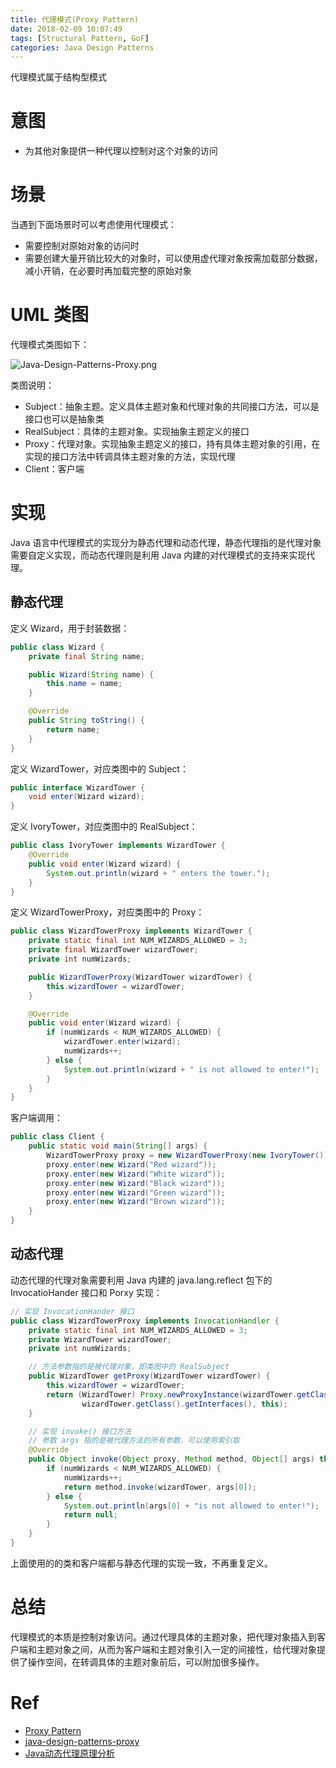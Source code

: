 ```yaml
---
title: 代理模式(Proxy Pattern)
date: 2018-02-09 10:07:49
tags: [Structural Pattern, GoF]
categories: Java Design Patterns
---
```


代理模式属于结构型模式

<!-- more -->

# 意图

* 为其他对象提供一种代理以控制对这个对象的访问

# 场景

当遇到下面场景时可以考虑使用代理模式：

* 需要控制对原始对象的访问时
* 需要创建大量开销比较大的对象时，可以使用虚代理对象按需加载部分数据，减小开销，在必要时再加载完整的原始对象

# UML 类图

代理模式类图如下：

![Java-Design-Patterns-Proxy.png](http://otg3f8t90.bkt.clouddn.com/2018/2/15/Java-Design-Patterns-Proxy.png)

类图说明：

* Subject：抽象主题。定义具体主题对象和代理对象的共同接口方法，可以是接口也可以是抽象类
* RealSubject：具体的主题对象。实现抽象主题定义的接口
* Proxy：代理对象。实现抽象主题定义的接口，持有具体主题对象的引用，在实现的接口方法中转调具体主题对象的方法，实现代理
* Client：客户端

# 实现

Java 语言中代理模式的实现分为静态代理和动态代理，静态代理指的是代理对象需要自定义实现，而动态代理则是利用 Java 内建的对代理模式的支持来实现代理。

## 静态代理

定义 Wizard，用于封装数据：

```java
public class Wizard {
    private final String name;

    public Wizard(String name) {
        this.name = name;
    }

    @Override
    public String toString() {
        return name;
    }
}
```

定义 WizardTower，对应类图中的 Subject：

```java
public interface WizardTower {
    void enter(Wizard wizard);
}
```

定义 IvoryTower，对应类图中的 RealSubject：

```java
public class IvoryTower implements WizardTower {
    @Override
    public void enter(Wizard wizard) {
        System.out.println(wizard + " enters the tower.");
    }
}
```

定义 WizardTowerProxy，对应类图中的 Proxy：

```java
public class WizardTowerProxy implements WizardTower {
    private static final int NUM_WIZARDS_ALLOWED = 3;
    private final WizardTower wizardTower;
    private int numWizards;

    public WizardTowerProxy(WizardTower wizardTower) {
        this.wizardTower = wizardTower;
    }

    @Override
    public void enter(Wizard wizard) {
        if (numWizards < NUM_WIZARDS_ALLOWED) {
            wizardTower.enter(wizard);
            numWizards++;
        } else {
            System.out.println(wizard + " is not allowed to enter!");
        }
    }
}
```

客户端调用：

```java
public class Client {
    public static void main(String[] args) {
        WizardTowerProxy proxy = new WizardTowerProxy(new IvoryTower());
        proxy.enter(new Wizard("Red wizard"));
        proxy.enter(new Wizard("White wizard"));
        proxy.enter(new Wizard("Black wizard"));
        proxy.enter(new Wizard("Green wizard"));
        proxy.enter(new Wizard("Brown wizard"));
    }
}
```

## 动态代理

动态代理的代理对象需要利用 Java 内建的 java.lang.reflect 包下的 InvocatioHander 接口和 Porxy 实现：

```java
// 实现 InvocationHander 接口
public class WizardTowerProxy implements InvocationHandler {
    private static final int NUM_WIZARDS_ALLOWED = 3;
    private WizardTower wizardTower;
    private int numWizards;

    // 方法参数指的是被代理对象，即类图中的 RealSubject
    public WizardTower getProxy(WizardTower wizardTower) {
        this.wizardTower = wizardTower;
        return (WizardTower) Proxy.newProxyInstance(wizardTower.getClass().getClassLoader(),
                wizardTower.getClass().getInterfaces(), this);
    }

    // 实现 invoke() 接口方法
    // 参数 args 指的是被代理方法的所有参数，可以使用索引取
    @Override
    public Object invoke(Object proxy, Method method, Object[] args) throws Throwable {
        if (numWizards < NUM_WIZARDS_ALLOWED) {
            numWizards++;
            return method.invoke(wizardTower, args[0]);
        } else {
            System.out.println(args[0] + "is not allowed to enter!");
            return null;
        }
    }
}
```

上面使用的的类和客户端都与静态代理的实现一致，不再重复定义。

# 总结

代理模式的本质是控制对象访问。通过代理具体的主题对象，把代理对象插入到客户端和主题对象之间，从而为客户端和主题对象引入一定的间接性，给代理对象提供了操作空间，在转调具体的主题对象前后，可以附加很多操作。

# Ref

* [Proxy Pattern](http://www.oodesign.com/proxy-pattern.html)
* [java-design-patterns-proxy](https://github.com/iluwatar/java-design-patterns/blob/master/proxy/README.md)
* [Java动态代理原理分析](http://objcoding.com/2017/08/16/Java-Dynamic-proxy/)